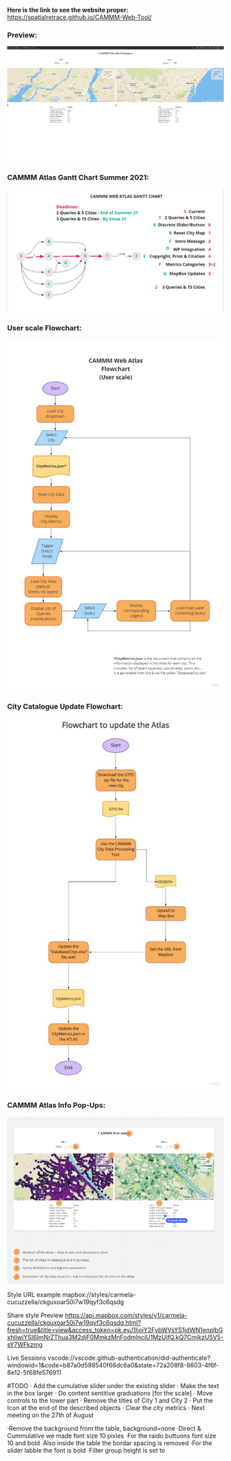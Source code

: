 **Here is the link to see the website proper:**
https://spatialretrace.github.io/CAMMM-Web-Tool/

### Preview:
![CAMMM Web Atlas](screenshots/01_June03.png)

### CAMMM Atlas Gantt Chart Summer 2021:
![CAMMM Web Atlas](screenshots/GanttChartSummer2021.PNG)

### User scale Flowchart:
![CAMMM Web Atlas](screenshots/Flowchart_CAMMM_Web_Atlas.jpg)

### City Catalogue Update Flowchart:
![CAMMM City Catalogue](screenshots/Flowchart_City_Catalog.jpg)

### CAMMM Atlas Info Pop-Ups:
![CAMMM Atlas Popups](screenshots/PopUps.png)


Style URL example
mapbox://styles/carmela-cucuzzella/ckguxoar50i7w19qyf3c6qsdg

Share style
Preview 
https://api.mapbox.com/styles/v1/carmela-cucuzzella/ckguxoar50i7w19qyf3c6qsdg.html?fresh=true&title=view&access_token=pk.eyJ1IjoiY2FybWVsYS1jdWN1enplbGxhIiwiYSI6ImNrZThua3M2djF0MmkzMnFodmlncjU1MzUifQ.kQ7CmjkzU5V5-sY7WFkzmg


Live Sessions
vscode://vscode.github-authentication/did-authenticate?windowid=1&code=b87a0d598540f66dc6a0&state=72a208f8-8603-4f6f-8e12-5f68fe576911



#TODO
· Add the cumulative slider under the existing slider
· Make the text in the box larger
· Do content sentitive graduations [for the scale]
· Move controls to the lower part 
· Remove the titles of City 1 and City 2
· Put the Icon at the end of the described objects
· Clear the city metrics
· Next meeting on the 27th of August



·Remove the background from the table, background=none
·Direct & Cummulative we made font size 10 pixles 
·For the raido buttuons font size 10 and bold
·Also inside the table the bordar spacing is removed 
·For the slider labble the font is bold 
·Filter group height is set to 
